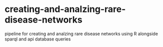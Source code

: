 # creating-and-analzing-rare-disease-networks
pipeline for creating and analzing rare disease networks using R alongside sparql and api database queries

